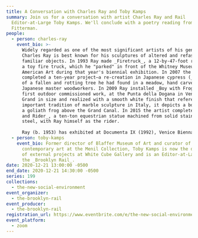```yaml
---
title: A Conversation with Charles Ray and Toby Kamps
summary: Join us for a conversation with artist Charles Ray and Rail
  Editor-at-Large Toby Kamps. We'll conclude with a poetry reading from Robert
  Fitterman.
people:
  - person: charles-ray
    event_bio: >-
      Widely regarded as one of the most significant artists of his generation,
      Charles Ray is best known for his sculptures of altered and refashioned
      familiar objects. In 1993 Ray made _Firetruck_, a 12-by-47-foot replica of
      a toy fire truck, which he "parked" in front of the Whitney Museum of
      American Art during that year's biennial exhibition. In 2007 the artist
      completed a ten-year project—a re-creation in Japanese cypress (_Hinoki_)
      of a fallen and rotting tree he had found in a meadow, hand carved by
      Japanese master woodworkers. In 2009 Ray installed _Boy with Frog_, his
      first outdoor commissioned work, at the Punta della Dogana in Venice.
      Grand in size and realized with a smooth white finish that references the
      important tradition of marble sculpture in Italy, it depicts a boy holding
      a goliath frog above the Grand Canal. In 2015 the artist completed _Horse
      and Rider_, a ten-ton equestrian statue machined from solid stainless
      steel, with Ray himself as the rider.  
        
      Ray (b. 1953) has exhibited at Documenta IX (1992), Venice Biennales in 1993, 2003, and 2013 and five Whitney Biennials, and he has had one-person museum exhibitions in Basel, Chicago, London, Los Angeles, Milan, Bern, Vienna, and Oslo, among other cities. Ray lives and works in Los Angeles.
  - person: toby-kamps
    event_bio: Former director of Blaffer Museum of Art and curator of modern and
      contemporary art at the Menil Collection, Toby Kamps is now the director
      of external projects at White Cube Gallery and is an Editor-at-Large for
      the _Brooklyn Rail_.
date: 2020-12-21 13:00:00 -0500
end_date: 2020-12-21 14:30:00 -0500
series: 199
collections:
  - the-new-social-environment
event_organizer:
  - the-brooklyn-rail
event_producer:
  - the-brooklyn-rail
registration_url: https://www.eventbrite.com/e/the-new-social-environment-199-charles-ray-tickets-132188500363
event_platform:
  - zoom
---
```


